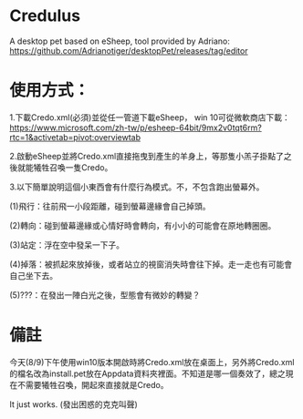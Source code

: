 # Credulus
A desktop pet based on eSheep, tool provided by Adriano: https://github.com/Adrianotiger/desktopPet/releases/tag/editor 

# 使用方式：
1.下載Credo.xml(必須)並從任一管道下載eSheep，
win 10可從微軟商店下載： https://www.microsoft.com/zh-tw/p/esheep-64bit/9mx2v0tqt6rm?rtc=1&activetab=pivot:overviewtab

2.啟動eSheep並將Credo.xml直接拖曳到產生的羊身上，等那隻小羔子掛點了之後就能犧牲召喚一隻Credo。

3.以下簡單說明這個小東西會有什麼行為模式。不，不包含跑出螢幕外。

  (1)飛行：往前飛一小段距離，碰到螢幕邊緣會自己掉頭。

  (2)轉向：碰到螢幕邊緣或心情好時會轉向，有小小的可能會在原地轉圈圈。

  (3)站定：浮在空中發呆一下子。

  (4)掉落：被抓起來放掉後，或者站立的視窗消失時會往下掉。走一走也有可能會自己坐下去。

  (5)???：在發出一陣白光之後，型態會有微妙的轉變？

# 備註
今天(8/9)下午使用win10版本開啟時將Credo.xml放在桌面上，另外將Credo.xml的檔名改為install.pet放在Appdata資料夾裡面。不知道是哪一個奏效了，總之現在不需要犧牲召喚，開起來直接就是Credo。

It just works. (發出困惑的克克叫聲)
